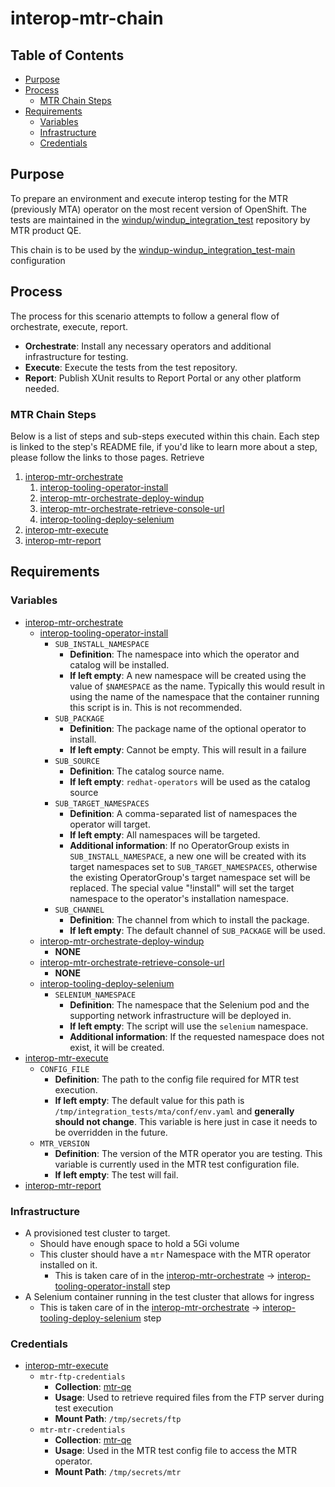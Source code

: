 # interop-mtr-chain<!-- omit from toc -->

## Table of Contents<!-- omit from toc -->
- [Purpose](#purpose)
- [Process](#process)
  - [MTR Chain Steps](#mtr-chain-steps)
- [Requirements](#requirements)
  - [Variables](#variables)
  - [Infrastructure](#infrastructure)
  - [Credentials](#credentials)

## Purpose

To prepare an environment and execute interop testing for the MTR (previously MTA) operator on the most recent version of OpenShift. The tests are maintained in the [windup/windup_integration_test](https://github.com/windup/windup_integration_test.git) repository by MTR product QE.

This chain is to be used by the [windup-windup_integration_test-main](../../../config/windup/windup_integration_test/README.md) configuration

## Process

The process for this scenario attempts to follow a general flow of orchestrate, execute, report.

- **Orchestrate**: Install any necessary operators and additional infrastructure for testing.
- **Execute**: Execute the tests from the test repository.
- **Report**: Publish XUnit results to Report Portal or any other platform needed.

### MTR Chain Steps

Below is a list of steps and sub-steps executed within this chain. Each step is linked to the step's README file, if you'd like to learn more about a step, please follow the links to those pages. Retrieve 

1. [interop-mtr-orchestrate](orchestrate/README.md)
    1. [interop-tooling-operator-install](../tooling/operator-install/README.md)
    2. [interop-mtr-orchestrate-deploy-windup](orchestrate/deploy-windup/README.md)
    3. [interop-mtr-orchestrate-retrieve-console-url](orchestrate/retrieve-console-url/README.md)
    4. [interop-tooling-deploy-selenium](../tooling/deploy-selenium/README.md)
2. [interop-mtr-execute](execute/README.md)
3. [interop-mtr-report](report/README.md)

## Requirements

### Variables

- [interop-mtr-orchestrate](orchestrate/README.md)
  - [interop-tooling-operator-install](../tooling/operator-install/README.md)
    - `SUB_INSTALL_NAMESPACE` 
      - **Definition**: The namespace into which the operator and catalog will be installed.
      - **If left empty**: A new namespace will be created using the value of `$NAMESPACE` as the name. Typically this would result in using the name of the namespace that the container running this script is in. This is not recommended.
    - `SUB_PACKAGE`
      - **Definition**: The package name of the optional operator to install.
      - **If left empty**: Cannot be empty. This will result in a failure
    - `SUB_SOURCE`
      - **Definition**: The catalog source name.
      - **If left empty**: `redhat-operators` will be used as the catalog source
    - `SUB_TARGET_NAMESPACES`
      - **Definition**: A comma-separated list of namespaces the operator will target. 
      - **If left empty**: All namespaces will be targeted.
      - **Additional information**: If no OperatorGroup exists in `SUB_INSTALL_NAMESPACE`, a new one will be created with its target namespaces set to `SUB_TARGET_NAMESPACES`, otherwise the existing OperatorGroup's target namespace set will be replaced. The special value "!install" will set the target namespace to the operator's installation namespace.
    - `SUB_CHANNEL`
      - **Definition**: The channel from which to install the package.
      - **If left empty**: The default channel of `SUB_PACKAGE` will be used.
  - [interop-mtr-orchestrate-deploy-windup](orchestrate/deploy-windup/README.md)
    - **NONE**
  - [interop-mtr-orchestrate-retrieve-console-url](orchestrate/retrieve-console-url/README.md)
    - **NONE**
  - [interop-tooling-deploy-selenium](../tooling/deploy-selenium/README.md)
    - `SELENIUM_NAMESPACE`
      - **Definition**: The namespace that the Selenium pod and the supporting network infrastructure will be deployed in.
      - **If left empty**: The script will use the `selenium` namespace.
      - **Additional information**: If the requested namespace does not exist, it will be created.
- [interop-mtr-execute](execute/README.md)
  - `CONFIG_FILE`
    - **Definition**: The path to the config file required for MTR test execution.
    - **If left empty**: The default value for this path is `/tmp/integration_tests/mta/conf/env.yaml` and **generally should not change**. This variable is here just in case it needs to be overridden in the future.
  - `MTR_VERSION`
    - **Definition**: The version of the MTR operator you are testing. This variable is currently used in the MTR test configuration file.
    - **If left empty**: The test will fail. 
- [interop-mtr-report](report/README.md)

### Infrastructure

- A provisioned test cluster to target.
  - Should have enough space to hold a 5Gi volume
  - This cluster should have a `mtr` Namespace with the MTR operator installed on it. 
    - This is taken care of in the [interop-mtr-orchestrate](orchestrate/README.md) -> [interop-tooling-operator-install](../tooling/operator-install/README.md) step
- A Selenium container running in the test cluster that allows for ingress
  - This is taken care of in the [interop-mtr-orchestrate](orchestrate/README.md) -> [interop-tooling-deploy-selenium](../tooling/deploy-selenium/README.md) step

### Credentials

- [interop-mtr-execute](execute/README.md)
  - `mtr-ftp-credentials`
    - **Collection**: [mtr-qe](https://vault.ci.openshift.org/ui/vault/secrets/kv/ddlist/selfservice/mtr-qe/)
    - **Usage**: Used to retrieve required files from the FTP server during test execution
    - **Mount Path**: `/tmp/secrets/ftp` 
  - `mtr-mtr-credentials`
    - **Collection**: [mtr-qe](https://vault.ci.openshift.org/ui/vault/secrets/kv/ddlist/selfservice/mtr-qe/)
    - **Usage**: Used in the MTR test config file to access the MTR operator.
    - **Mount Path**: `/tmp/secrets/mtr` 